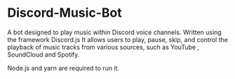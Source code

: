 # Discord-Music-Bot
A bot designed to play music within Discord voice channels. Written using the framework Discord.js
It allows users to play, pause, skip, and control the playback of music tracks from various sources, such as YouTube , SoundCloud and Spotify.

Node.js and yarn are required to run it.
